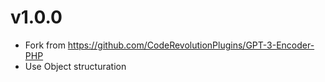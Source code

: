 # v1.0.0

- Fork from https://github.com/CodeRevolutionPlugins/GPT-3-Encoder-PHP
- Use Object structuration
